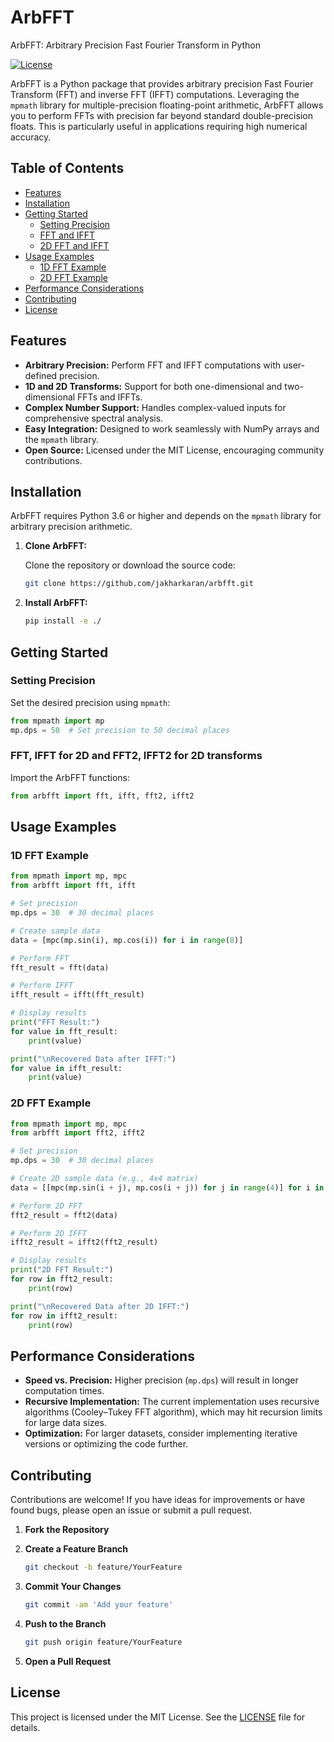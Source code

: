 # ArbFFT
ArbFFT: Arbitrary Precision Fast Fourier Transform in Python


[![License](https://img.shields.io/badge/license-MIT-blue.svg)](LICENSE)

ArbFFT is a Python package that provides arbitrary precision Fast Fourier Transform (FFT) and inverse FFT (IFFT) computations. Leveraging the `mpmath` library for multiple-precision floating-point arithmetic, ArbFFT allows you to perform FFTs with precision far beyond standard double-precision floats. This is particularly useful in applications requiring high numerical accuracy.

## Table of Contents

- [Features](#features)
- [Installation](#installation)
- [Getting Started](#getting-started)
  - [Setting Precision](#setting-precision)
  - [FFT and IFFT](#fft-and-ifft)
  - [2D FFT and IFFT](#2d-fft-and-ifft)
- [Usage Examples](#usage-examples)
  - [1D FFT Example](#1d-fft-example)
  - [2D FFT Example](#2d-fft-example)
- [Performance Considerations](#performance-considerations)
- [Contributing](#contributing)
- [License](#license)

## Features

- **Arbitrary Precision:** Perform FFT and IFFT computations with user-defined precision.
- **1D and 2D Transforms:** Support for both one-dimensional and two-dimensional FFTs and IFFTs.
- **Complex Number Support:** Handles complex-valued inputs for comprehensive spectral analysis.
- **Easy Integration:** Designed to work seamlessly with NumPy arrays and the `mpmath` library.
- **Open Source:** Licensed under the MIT License, encouraging community contributions.

## Installation

ArbFFT requires Python 3.6 or higher and depends on the `mpmath` library for arbitrary precision arithmetic.

1. **Clone ArbFFT:**

   Clone the repository or download the source code:

   ```bash
   git clone https://github.com/jakharkaran/arbfft.git
   ```

2. **Install ArbFFT:**

   ```bash
   pip install -e ./
   ```

## Getting Started

### Setting Precision

Set the desired precision using `mpmath`:

```python
from mpmath import mp
mp.dps = 50  # Set precision to 50 decimal places
```

### FFT, IFFT for 2D and FFT2, IFFT2 for 2D transforms

Import the ArbFFT functions:

```python
from arbfft import fft, ifft, fft2, ifft2
```


## Usage Examples

### 1D FFT Example

```python
from mpmath import mp, mpc
from arbfft import fft, ifft

# Set precision
mp.dps = 30  # 30 decimal places

# Create sample data
data = [mpc(mp.sin(i), mp.cos(i)) for i in range(8)]

# Perform FFT
fft_result = fft(data)

# Perform IFFT
ifft_result = ifft(fft_result)

# Display results
print("FFT Result:")
for value in fft_result:
    print(value)

print("\nRecovered Data after IFFT:")
for value in ifft_result:
    print(value)
```

### 2D FFT Example

```python
from mpmath import mp, mpc
from arbfft import fft2, ifft2

# Set precision
mp.dps = 30  # 30 decimal places

# Create 2D sample data (e.g., 4x4 matrix)
data = [[mpc(mp.sin(i + j), mp.cos(i + j)) for j in range(4)] for i in range(4)]

# Perform 2D FFT
fft2_result = fft2(data)

# Perform 2D IFFT
ifft2_result = ifft2(fft2_result)

# Display results
print("2D FFT Result:")
for row in fft2_result:
    print(row)

print("\nRecovered Data after 2D IFFT:")
for row in ifft2_result:
    print(row)
```

## Performance Considerations

- **Speed vs. Precision:** Higher precision (`mp.dps`) will result in longer computation times.
- **Recursive Implementation:** The current implementation uses recursive algorithms (Cooley–Tukey FFT algorithm), which may hit recursion limits for large data sizes.
- **Optimization:** For larger datasets, consider implementing iterative versions or optimizing the code further.

## Contributing

Contributions are welcome! If you have ideas for improvements or have found bugs, please open an issue or submit a pull request.

1. **Fork the Repository**
2. **Create a Feature Branch**

   ```bash
   git checkout -b feature/YourFeature
   ```

3. **Commit Your Changes**

   ```bash
   git commit -am 'Add your feature'
   ```

4. **Push to the Branch**

   ```bash
   git push origin feature/YourFeature
   ```

5. **Open a Pull Request**

## License

This project is licensed under the MIT License. See the [LICENSE](LICENSE) file for details.

